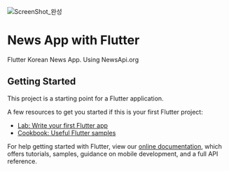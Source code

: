 ![ScreenShot_완성](https://user-images.githubusercontent.com/78031893/126058399-191b8514-9ccd-4f91-8130-efc21eeb4885.jpg)


# News App with Flutter

Flutter Korean News App. Using NewsApi.org

## Getting Started

This project is a starting point for a Flutter application.

A few resources to get you started if this is your first Flutter project:

- [Lab: Write your first Flutter app](https://flutter.dev/docs/get-started/codelab)
- [Cookbook: Useful Flutter samples](https://flutter.dev/docs/cookbook)

For help getting started with Flutter, view our
[online documentation](https://flutter.dev/docs), which offers tutorials,
samples, guidance on mobile development, and a full API reference.
